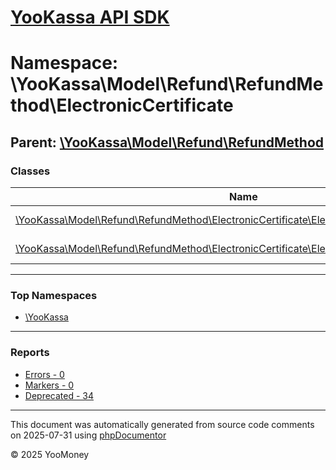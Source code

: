 # [YooKassa API SDK](../home.md)

# Namespace: \YooKassa\Model\Refund\RefundMethod\ElectronicCertificate

## Parent: [\YooKassa\Model\Refund\RefundMethod](../namespaces/yookassa-model-refund-refundmethod.md)

### Classes

| Name | Summary |
| ---- | ------- |
| [\YooKassa\Model\Refund\RefundMethod\ElectronicCertificate\ElectronicCertificateRefundArticle](../classes/YooKassa-Model-Refund-RefundMethod-ElectronicCertificate-ElectronicCertificateRefundArticle.md) | Класс, представляющий модель ElectronicCertificateRefundArticle. |
| [\YooKassa\Model\Refund\RefundMethod\ElectronicCertificate\ElectronicCertificateRefundData](../classes/YooKassa-Model-Refund-RefundMethod-ElectronicCertificate-ElectronicCertificateRefundData.md) | Класс, представляющий модель ElectronicCertificateRefundData. |

---

### Top Namespaces

* [\YooKassa](../namespaces/yookassa.md)

---

### Reports
* [Errors - 0](../reports/errors.md)
* [Markers - 0](../reports/markers.md)
* [Deprecated - 34](../reports/deprecated.md)

---

This document was automatically generated from source code comments on 2025-07-31 using [phpDocumentor](http://www.phpdoc.org/)

&copy; 2025 YooMoney